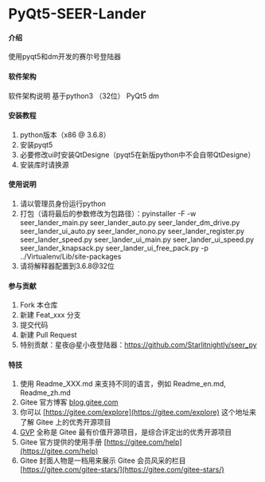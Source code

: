 # PyQt5-SEER-Lander

#### 介绍
使用pyqt5和dm开发的赛尔号登陆器

#### 软件架构
软件架构说明
基于python3 （32位）
PyQt5
dm

#### 安装教程

1.  python版本（x86 @ 3.6.8）
2.  安装pyqt5
3.  必要修改ui时安装QtDesigne（pyqt5在新版python中不会自带QtDesigne）
4.  安装库时请换源

#### 使用说明

1.  请以管理员身份运行python
2.  打包（请将最后的参数修改为包路径）：pyinstaller -F -w seer_lander_main.py seer_lander_auto.py seer_lander_dm_drive.py seer_lander_ui_auto.py seer_lander_nono.py seer_lander_register.py seer_lander_speed.py seer_lander_ui_main.py seer_lander_ui_speed.py seer_lander_knapsack.py seer_lander_ui_free_pack.py -p ../Virtualenv/Lib/site-packages
3.  请将解释器配置到3.6.8@32位

#### 参与贡献

1.  Fork 本仓库
2.  新建 Feat_xxx 分支
3.  提交代码
4.  新建 Pull Request
5.  特别贡献：星夜@星小夜登陆器：https://github.com/Starlitnightly/seer_py


#### 特技

1.  使用 Readme\_XXX.md 来支持不同的语言，例如 Readme\_en.md, Readme\_zh.md
2.  Gitee 官方博客 [blog.gitee.com](https://blog.gitee.com)
3.  你可以 [https://gitee.com/explore](https://gitee.com/explore) 这个地址来了解 Gitee 上的优秀开源项目
4.  [GVP](https://gitee.com/gvp) 全称是 Gitee 最有价值开源项目，是综合评定出的优秀开源项目
5.  Gitee 官方提供的使用手册 [https://gitee.com/help](https://gitee.com/help)
6.  Gitee 封面人物是一档用来展示 Gitee 会员风采的栏目 [https://gitee.com/gitee-stars/](https://gitee.com/gitee-stars/)
